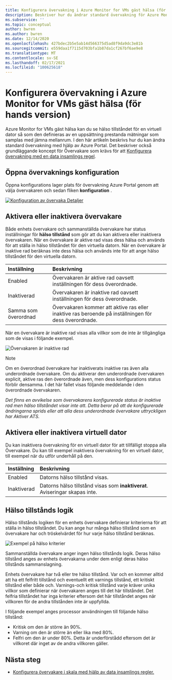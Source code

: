 ```yaml
---
title: Konfigurera övervakning i Azure Monitor for VMs gäst hälsa (för hands version)
description: Beskriver hur du ändrar standard övervakning för Azure Monitor for VMs gäst hälsa (för hands version) med hjälp av Azure Portal.
ms.subservice: ''
ms.topic: conceptual
author: bwren
ms.author: bwren
ms.date: 12/14/2020
ms.openlocfilehash: 427bdec2b5e5ab14d566375d5ad8f9da9dc3e81b
ms.sourcegitcommit: e559daa1f7115d703bfa1b87da1cf267bf6ae9e8
ms.translationtype: MT
ms.contentlocale: sv-SE
ms.lasthandoff: 02/17/2021
ms.locfileid: "100625618"
---
```

# <a name="configure-monitoring-in-azure-monitor-for-vms-guest-health-preview"></a>Konfigurera övervakning i Azure Monitor for VMs gäst hälsa (för hands version)
Azure Monitor for VMs gäst hälsa kan du se hälso tillståndet för en virtuell dator så som den definieras av en uppsättning prestanda mätningar som samplas med jämna mellanrum. I den här artikeln beskrivs hur du kan ändra standard övervakning med hjälp av Azure Portal. Det beskriver också grundläggande koncept för Övervakare som krävs för att [Konfigurera övervakning med en data insamlings regel](vminsights-health-configure-dcr.md).

## <a name="open-monitor-configuration"></a>Öppna övervaknings konfiguration
Öppna konfigurations lager plats för övervakning Azure Portal genom att välja övervakaren och sedan fliken **konfiguration** .

[![Konfiguration av övervaka Detaljer](media/vminsights-health-overview/monitor-details-configuration.png)](media/vminsights-health-overview/monitor-details-configuration.png#lightbox)

## <a name="enable-or-disable-monitors"></a>Aktivera eller inaktivera övervakare
Både enhets övervakare och sammanställda övervakare har status inställningar för **hälso tillstånd** som gör att du kan aktivera eller inaktivera övervakaren. När en övervakare är aktive rad visas dess hälsa och används för att ställa in hälso tillståndet för den virtuella datorn. När en övervakare är inaktive rad beräknas inte dess hälsa och används inte för att ange hälso tillståndet för den virtuella datorn.

| Inställning | Beskrivning |
|:---|:---|
| Enabled | Övervakaren är aktive rad oavsett inställningen för dess överordnade. |
| Inaktiverad | Övervakaren är inaktive rad oavsett inställningen för dess överordnade. |
| Samma som överordnad | Övervakaren kommer att aktive ras eller inaktive ras beroende på inställningen för dess överordnade. |

När en övervakare är inaktive rad visas alla villkor som de inte är tillgängliga som de visas i följande exempel.

![Övervakaren är inaktive rad](media/vminsights-health-configure/disabled-monitor.png)


> [!NOTE]
> Om en överordnad övervakare har inaktiverats inaktive ras även alla underordnade övervakare. Om du aktiverar den underordnade övervakaren explicit, aktive ras den överordnade även, men dess konfigurations status förblir densamma. I det här fallet visas följande meddelande i den överordnade övervakaren.
>
> *Det finns en avvikelse som övervakarens konfigurerade status är inaktive rad men hälso tillståndet visar inte att. Detta beror på att de konfigurerade ändringarna sprids eller att alla dess underordnade övervakare uttryckligen har Aktiver ATS.*

## <a name="enable-or-disable-virtual-machine"></a>Aktivera eller inaktivera virtuell dator
Du kan inaktivera övervakning för en virtuell dator för att tillfälligt stoppa alla Övervakare. Du kan till exempel inaktivera övervakning för en virtuell dator, till exempel när du utför underhåll på den.

| Inställning | Beskrivning |
|:---|:---|
| Enabled  | Datorns hälso tillstånd visas. |
| Inaktiverad | Datorns hälso tillstånd visas som **inaktiverat**. Aviseringar skapas inte. |

## <a name="health-state-logic"></a>Hälso tillstånds logik
Hälso tillstånds logiken för en enhets övervakare definierar kriterierna för att ställa in hälso tillståndet. Du kan ange hur många hälso tillstånd som en övervakare har och tröskelvärdet för hur varje hälso tillstånd beräknas.

![Exempel på hälso kriterier](media/vminsights-health-configure/sample-health-criteria.png)

Sammanställda övervakare anger ingen hälso tillstånds logik. Deras hälso tillstånd anges av enhets övervakarna under dem enligt deras hälso tillstånds sammanslagning.

Enhets övervakare har två eller tre hälso tillstånd. Var och en kommer alltid att ha ett felfritt tillstånd och eventuellt ett varnings tillstånd, ett kritiskt tillstånd eller både och. Varnings-och kritisk tillstånd varje kräver unika villkor som definierar när övervakaren anges till det här tillståndet. Det felfria tillståndet har inga kriterier eftersom det här tillståndet anges när villkoren för de andra tillstånden inte är uppfyllda.

I följande exempel anges processor användningen till följande hälso tillstånd:

- Kritisk om den är större än 90%.
- Varning om den är större än eller lika med 80%.
- Felfri om den är under 80%. Detta är underförstådd eftersom det är villkoret där inget av de andra villkoren gäller.

## <a name="next-steps"></a>Nästa steg

- [Konfigurera övervakare i skala med hjälp av data insamlings regler.](vminsights-health-configure-dcr.md)